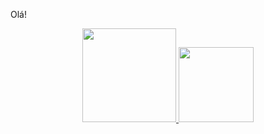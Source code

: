 Olá!

<div align="center">
  <a href="https://github.com/patrickhugors">
  <img height="150em" src="https://github-readme-stats.vercel.app/api?username=patrickhugors&show_icons=true&theme=dracula&include_all_commits=true&count_private=true"/>
  <img height="120em" src="https://github-readme-stats.vercel.app/api/top-langs/?username=patrickhugors&layout=compact&langs_count=7&theme=dracula"/>
</div>
